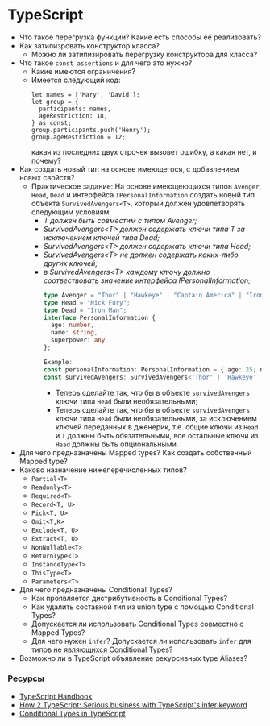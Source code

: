 # TypeScript

* Что такое перегрузка функции? Какие есть способы её реализовать?
* Как затипизровать конструктор класса?
  * Можно ли затипизировать перегрузку конструктора для класса?
* Что такое `const assertions` и для чего это нужно?
  * Какие имеются ограничения?
  * Имеется следующий код:
    ```
    let names = ['Mary', 'David'];
    let group = {
      participants: names,
      ageRestriction: 18,
    } as const;
    group.participants.push('Henry');
    group.ageRestriction = 12;
    ```
    какая из последних двух строчек вызовет ошибку, а какая нет, и почему?
* Как создать новый тип на основе имеющегося, с добавлением новых свойств?
  * Практическое задание: На основе имеющеющихся типов `Avenger`, `Head`, `Dead` и интерфейса `IPersonalInformation` создать новый тип объекта `SurvivedAvengers<T>`, который должен удовлетворять следующим условиям:
    * _T должен быть совместим с типом Avenger;_
    * _SurvivedAvengers\<T> должен содержать ключи типа T за исключением ключей типа Dead;_
    * _SurvivedAvengers\<T> должен содержать ключи типа Head;_
    * _SurvivedAvengers\<T> не должен содержать каких-либо других ключей;_
    * _в SurvivedAvengers\<T> каждому ключу должно соотвествовать значение интерфейса IPersonalInformation;_
      ```typescript
      type Avenger = "Thor" | "Hawkeye" | "Captain America" | "Iron Man" | "Dr. Strange" | "Nick Fury";
      type Head = "Nick Fury";
      type Dead = "Iron Man";
      interface PersonalInformation {
        age: number,
        name: string,
        superpower: any
      };

      Example:
      const personalInformation: PersonalInformation = { age: 25; name: 'NameOfAvenger', superpower: 'SuperpowerOfAvenger' };
      const survivedAvengers: SurvivedAvengers<'Thor' | 'Hawkeye' | 'Iron Man'> = { 'Thor': personalInformation, 'Hawkeye': personalInformation,  'Nick Fury': personalInformation };
      ```
      * Теперь сделайте так, что бы в объекте `survivedAvengers` ключи типа `Head` были необязательными;
      * Теперь сделайте так, что бы в объекте `survivedAvengers` ключи типа `Head` были необязательными, за исключением ключей переданных в дженерик, т.е. общие ключи из `Head` и `T` должны быть обязательными, все остальные ключи из `Head` должны быть опциональными.
* Для чего предназначены Mapped types? Как создать собственный Mapped type?
* Каково назначение нижеперечисленных типов?
  * `Partial<T>`
  * `Readonly<T>`
  * `Required<T>`
  * `Record<T, U>`
  * `Pick<T, U>`
  * `Omit<T,K>`
  * `Exclude<T, U>`
  * `Extract<T, U>`
  * `NonNullable<T>`
  * `ReturnType<T>`
  * `InstanceType<T>`
  * `ThisType<T>`
  * `Parameters<T>`
* Для чего предназначены Conditional Types?
  * Как проявляется дистрибутивность в Conditional Types?
  * Как удалить составной тип из union type с помощью Conditional Types?
  * Допускается ли использовать Conditional Types совместно с Mapped Types?
  * Для чего нужен `infer`? Допускается ли использовать `infer` для типов не являющихся Conditional Types?
* Возможно ли в TypeScript объявление рекурсивных type Aliases?

### Ресурсы
* [TypeScript Handbook](https://www.typescriptlang.org/docs/handbook/advanced-types.html)
* [How 2 TypeScript: Serious business with TypeScript's infer keyword](https://dev.to/miracleblue/how-2-typescript-serious-business-with-typescripts-infer-keyword-40i5)
* [Conditional Types in TypeScript](https://mariusschulz.com/blog/conditional-types-in-typescript)